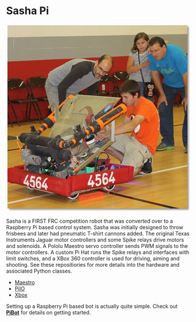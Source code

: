 # Sasha Pi
![Sasha](https://github.com/FRC4564/images/blob/master/sasha.jpg)

Sasha is a FIRST FRC competition robot that was converted over to a Raspberry Pi based control system.  Sasha was initially designed to throw frisbees and later had pneumatic T-shirt cannons added.  The original Texas Instruments Jaguar motor controllers and some Spike relays drive motors and solenoids.  A Pololu Maestro servo controller sends PWM signals to the motor controllers. A custom Pi Hat runs the Spike relays and interfaces with limit switches, and a XBox 360 controller is used for driving, aiming and shooting.  See these repositiories for more details into the hardware and associated Python classes.

- [Maestro](https://github.com/FRC4564/Maestro)
- [PiIO](https://github.com/FRC4564/PiIO)
- [Xbox](https://github.com/FRC4564/Xbox)

Setting up a Raspberry Pi based bot is actually quite simple.  Check out [**PiBot**](https://github.com/FRC4564/BasicPiBot) for details on getting started.

